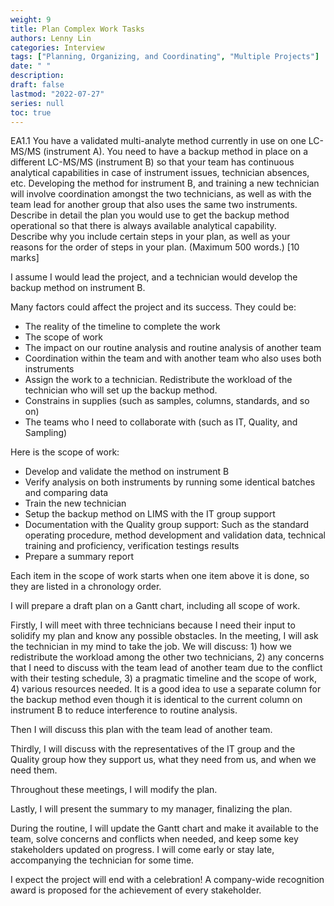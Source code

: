 ```yaml
---
weight: 9
title: Plan Complex Work Tasks
authors: Lenny Lin
categories: Interview
tags: ["Planning, Organizing, and Coordinating", "Multiple Projects"]
date: " "
description: 
draft: false
lastmod: "2022-07-27"
series: null
toc: true
---
```


EA1.1 You have a validated multi-analyte method currently in use on one LC-MS/MS (instrument A).  You need to have a backup method in place on a different LC-MS/MS (instrument B) so that your team has continuous analytical capabilities in case of instrument issues, technician absences, etc.  Developing the method for instrument B, and training a new technician will involve coordination amongst the two technicians, as well as with the team lead for another group that also uses the same two instruments.  
Describe in detail the plan you would use to get the backup method operational so that there is always available analytical capability.   
Describe why you include certain steps in your plan, as well as your reasons for the order of steps in your plan.  (Maximum 500 words.) [10 marks]  


I assume I would lead the project, and a technician would develop the backup method on instrument B.

Many factors could affect the project and its success.  They could be:  
-	The reality of the timeline to complete the work  
-	The scope of work  
-	The impact on our routine analysis and routine analysis of another team  
-	Coordination within the team and with another team who also uses both instruments  
-	Assign the work to a technician.  Redistribute the workload of the technician who will set up the backup method.  
-	Constrains in supplies (such as samples, columns, standards, and so on)  
-	The teams who I need to collaborate with (such as IT, Quality, and Sampling)  

Here is the scope of work: 
-	Develop and validate the method on instrument B
-	Verify analysis on both instruments by running some identical batches and comparing data
-	Train the new technician
-	Setup the backup method on LIMS with the IT group support
-	Documentation with the Quality group support:
Such as the standard operating procedure,  method development and validation data, technical training and proficiency, verification testings results
-	Prepare a summary report

Each item in the scope of work starts when one item above it is done, so they are listed in a chronology order.   

I will prepare a draft plan on a Gantt chart, including all scope of work.  

Firstly, I will meet with three technicians because I need their input to solidify my plan and know any possible obstacles.  In the meeting, I will ask the technician in my mind to take the job.  We will discuss: 1) how we redistribute the workload among the other two technicians, 2) any concerns that I need to discuss with the team lead of another team due to the conflict with their testing schedule, 3) a pragmatic timeline and the scope of work, 4) various resources needed.  It is a good idea to use a separate column for the backup method even though it is identical to the current column on instrument B to reduce interference to routine analysis.

Then I will discuss this plan with the team lead of another team.
 
Thirdly, I will discuss with the representatives of the IT group and the Quality group how they support us, what they need from us, and when we need them. 

Throughout these meetings, I will modify the plan.

Lastly, I will present the summary to my manager, finalizing the plan.

During the routine, I will update the Gantt chart and make it available to the team, solve concerns and conflicts when needed, and keep some key stakeholders updated on progress.  I will come early or stay late, accompanying the technician for some time.

I expect the project will end with a celebration!  A company-wide recognition award is proposed for the achievement of every stakeholder.
